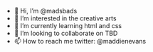 - 👋 Hi, I’m @madsbads
- 👀 I’m interested in the creative arts
- 🌱 I’m currently learning html and css
- 💞️ I’m looking to collaborate on TBD
- 📫 How to reach me twitter: @maddienevans

<!---
madsbads/madsbads is a ✨ special ✨ repository because its `README.md` (this file) appears on your GitHub profile.
You can click the Preview link to take a look at your changes.
--->
